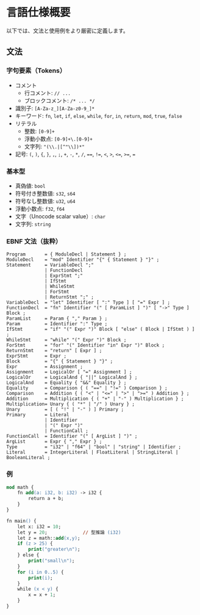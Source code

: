 # 言語仕様概要

以下では、文法と使用例をより厳密に定義します。

## 文法

### 字句要素（Tokens）

- コメント
  - 行コメント: `// ...`
  - ブロックコメント: `/* ... */`
- 識別子: `[A-Za-z_][A-Za-z0-9_]*`
- キーワード: `fn`, `let`, `if`, `else`, `while`, `for`, `in`, `return`, `mod`, `true`, `false`
- リテラル
  - 整数: `[0-9]+`
  - 浮動小数点: `[0-9]+\.[0-9]+`
  - 文字列: `"(\\.|[^"\\])*"`
- 記号: `(`, `)`, `{`, `}`, `,`, `;`, `+`, `-`, `*`, `/`, `==`, `!=`, `<`, `>`, `<=`, `>=`, `=`

### 基本型

- 真偽値: `bool`
- 符号付き整数値: `s32`, `s64`
- 符号なし整数値: `u32`, `u64`
- 浮動小数点: `f32`, `f64`
- 文字（Unocode scalar value）: `char`
- 文字列: `string`

### EBNF 文法（抜粋）

```ebnf
Program       = { ModuleDecl | Statement } ;
ModuleDecl    = "mod" Identifier "{" { Statement } "}" ;
Statement     = VariableDecl ";"
              | FunctionDecl
              | ExprStmt ";"
              | IfStmt
              | WhileStmt
              | ForStmt
              | ReturnStmt ";" ;
VariableDecl  = "let" Identifier [ ":" Type ] [ "=" Expr ] ;
FunctionDecl  = "fn" Identifier "(" [ ParamList ] ")" [ "->" Type ] Block ;
ParamList     = Param { "," Param } ;
Param         = Identifier ":" Type ;
IfStmt        = "if" "(" Expr ")" Block [ "else" ( Block | IfStmt ) ] ;
WhileStmt     = "while" "(" Expr ")" Block ;
ForStmt       = "for" "(" Identifier "in" Expr ")" Block ;
ReturnStmt    = "return" [ Expr ] ;
ExprStmt      = Expr ;
Block         = "{" { Statement } "}" ;
Expr          = Assignment ;
Assignment    = LogicalOr [ "=" Assignment ] ;
LogicalOr     = LogicalAnd { "||" LogicalAnd } ;
LogicalAnd    = Equality { "&&" Equality } ;
Equality      = Comparison { ( "==" | "!=" ) Comparison } ;
Comparison    = Addition { ( "<" | "<=" | ">" | ">=" ) Addition } ;
Addition      = Multiplication { ( "+" | "-" ) Multiplication } ;
Multiplication= Unary { ( "*" | "/" ) Unary } ;
Unary         = [ ( "!" | "-" ) ] Primary ;
Primary       = Literal
              | Identifier
              | "(" Expr ")"
              | FunctionCall ;
FunctionCall  = Identifier "(" [ ArgList ] ")" ;
ArgList       = Expr { "," Expr } ;
Type          = "i32" | "f64" | "bool" | "string" | Identifier ;
Literal       = IntegerLiteral | FloatLiteral | StringLiteral | BooleanLiteral ;
```

### 例

```ai
mod math {
    fn add(a: i32, b: i32) -> i32 {
        return a + b;
    }
}

fn main() {
    let x: i32 = 10;
    let y = 20;             // 型推論 (i32)
    let z = math::add(x,y);
    if (z > 25) {
        print("greater\n");
    } else {
        print("small\n");
    }
    for (i in 0..5) {
        print(i);
    }
    while (x < y) {
        x = x + 1;
    }
}
```
